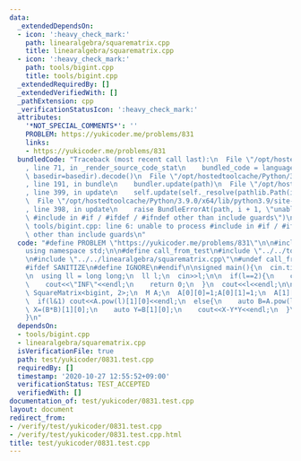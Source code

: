```yaml
---
data:
  _extendedDependsOn:
  - icon: ':heavy_check_mark:'
    path: linearalgebra/squarematrix.cpp
    title: linearalgebra/squarematrix.cpp
  - icon: ':heavy_check_mark:'
    path: tools/bigint.cpp
    title: tools/bigint.cpp
  _extendedRequiredBy: []
  _extendedVerifiedWith: []
  _pathExtension: cpp
  _verificationStatusIcon: ':heavy_check_mark:'
  attributes:
    '*NOT_SPECIAL_COMMENTS*': ''
    PROBLEM: https://yukicoder.me/problems/831
    links:
    - https://yukicoder.me/problems/831
  bundledCode: "Traceback (most recent call last):\n  File \"/opt/hostedtoolcache/Python/3.9.0/x64/lib/python3.9/site-packages/onlinejudge_verify/documentation/build.py\"\
    , line 71, in _render_source_code_stat\n    bundled_code = language.bundle(stat.path,\
    \ basedir=basedir).decode()\n  File \"/opt/hostedtoolcache/Python/3.9.0/x64/lib/python3.9/site-packages/onlinejudge_verify/languages/cplusplus.py\"\
    , line 191, in bundle\n    bundler.update(path)\n  File \"/opt/hostedtoolcache/Python/3.9.0/x64/lib/python3.9/site-packages/onlinejudge_verify/languages/cplusplus_bundle.py\"\
    , line 399, in update\n    self.update(self._resolve(pathlib.Path(included), included_from=path))\n\
    \  File \"/opt/hostedtoolcache/Python/3.9.0/x64/lib/python3.9/site-packages/onlinejudge_verify/languages/cplusplus_bundle.py\"\
    , line 398, in update\n    raise BundleErrorAt(path, i + 1, \"unable to process\
    \ #include in #if / #ifdef / #ifndef other than include guards\")\nonlinejudge_verify.languages.cplusplus_bundle.BundleErrorAt:\
    \ tools/bigint.cpp: line 6: unable to process #include in #if / #ifdef / #ifndef\
    \ other than include guards\n"
  code: "#define PROBLEM \"https://yukicoder.me/problems/831\"\n\n#include<bits/stdc++.h>\n\
    using namespace std;\n\n#define call_from_test\n#include \"../../tools/bigint.cpp\"\
    \n#include \"../../linearalgebra/squarematrix.cpp\"\n#undef call_from_test\n\n\
    #ifdef SANITIZE\n#define IGNORE\n#endif\n\nsigned main(){\n  cin.tie(0);\n  ios::sync_with_stdio(0);\n\
    \n  using ll = long long;\n  ll l;\n  cin>>l;\n\n  if(l==2){\n    cout<<3<<endl;\n\
    \    cout<<\"INF\"<<endl;\n    return 0;\n  }\n  cout<<l<<endl;\n\n  using M =\
    \ SquareMatrix<bigint, 2>;\n  M A;\n  A[0][0]=1;A[0][1]=1;\n  A[1][0]=1;A[1][1]=0;\n\
    \  if(l&1) cout<<A.pow(l)[1][0]<<endl;\n  else{\n    auto B=A.pow(l/2);\n    auto\
    \ X=(B*B)[1][0];\n    auto Y=B[1][0];\n    cout<<X-Y*Y<<endl;\n  }\n  return 0;\n\
    }\n"
  dependsOn:
  - tools/bigint.cpp
  - linearalgebra/squarematrix.cpp
  isVerificationFile: true
  path: test/yukicoder/0831.test.cpp
  requiredBy: []
  timestamp: '2020-10-27 12:55:52+09:00'
  verificationStatus: TEST_ACCEPTED
  verifiedWith: []
documentation_of: test/yukicoder/0831.test.cpp
layout: document
redirect_from:
- /verify/test/yukicoder/0831.test.cpp
- /verify/test/yukicoder/0831.test.cpp.html
title: test/yukicoder/0831.test.cpp
---
```

